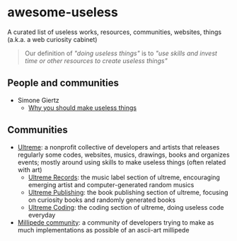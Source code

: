 # awesome-useless
A curated list of useless works, resources, communities, websites, things (a.k.a. a web curiosity cabinet)

> Our definition of _"doing useless things"_ is to _"use skills and invest time or other resources to create useless things"_

## People and communities

* Simone Giertz
  * [Why you should make useless things](https://www.ted.com/talks/simone_giertz_why_you_should_make_useless_things)

## Communities

* [Ultreme](https://ultre.me): a nonprofit collective of developers and artists that releases regularly some codes, websites, musics, drawings, books and organizes events; mostly around using skills to make useless things (often related with art)
  * [Ultreme Records](https://ultre.me/records): the music label section of ultreme, encouraging emerging artist and computer-generated random musics
  * [Ultreme Publishing](https://ultre.me/publishing): the book publishing section of ultreme, focusing on curiosity books and randomly generated books
  * [Ultreme Coding](https://github.com/ultreme): the coding section of ultreme, doing useless code everyday
* [Millipede community](https://github.com/getmillipede): a community of developers trying to make as much implementations as possible of an ascii-art millipede
